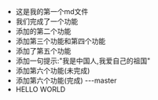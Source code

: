 - 这是我的第一个md文件
- 我们完成了一个功能
- 添加的第二个功能
- 添加第三个功能和第四个功能
- 添加了第五个功能
- 添加一句提示:"我是中国人,我爱自己的祖国"
- 添加第六个功能(未完成)
- 添加第六个功能(完成) ---master
- HELLO WORLD
>>>>>>> 
